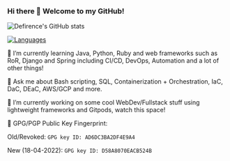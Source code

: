 ### Hi there 👋 Welcome to my GitHub!

![Defirence's GitHub stats](https://github-readme-stats.vercel.app/api?username=defirence&show_icons=true&theme=dark)

[![Languages](https://github-readme-stats.vercel.app/api/top-langs/?username=defirence&layout=compact&theme=dark)](https://github.com/anuraghazra/github-readme-stats)

🌱 I’m currently learning Java, Python, Ruby and web frameworks such as RoR, Django and Spring including CI/CD, DevOps, Automation and a lot of other things!

💬 Ask me about Bash scripting, SQL, Containerization + Orchestration, IaC, DaC, DEaC, AWS/GCP and more.

🔭 I’m currently working on some cool WebDev/Fullstack stuff using lightweight frameworks and Gitpods, watch this space!

🔑 GPG/PGP Public Key Fingerprint: 

Old/Revoked: `GPG key ID: AD6DC3BA2DF4E9A4`

New (18-04-2022): `GPG key ID: D58A8070EACB524B`
